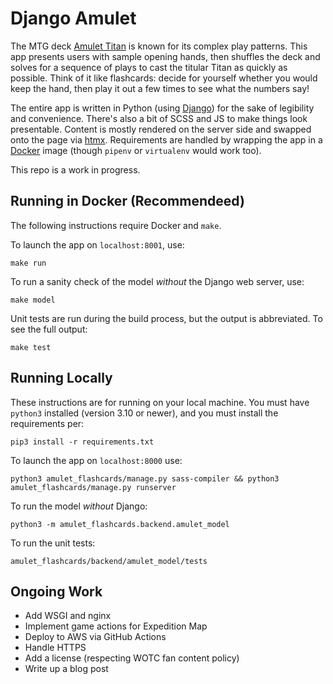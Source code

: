 # Django Amulet

The MTG deck [Amulet Titan][mtggoldfish] is known for its complex play patterns. 
This app presents users with sample opening hands, then shuffles the deck and solves for a sequence of plays to cast the titular Titan as quickly as possible. 
Think of it like flashcards: decide for yourself whether you would keep the hand, then play it out a few times to see what the numbers say!

The entire app is written in Python (using [Django][django]) for the sake of legibility and convenience.
There's also a bit of SCSS and JS to make things look presentable.
Content is mostly rendered on the server side and swapped onto the page via [htmx][htmx]. 
Requirements are handled by wrapping the app in a [Docker][docker] image (though `pipenv` or `virtualenv` would work too). 

This repo is a work in progress. 

## Running in Docker (Recommendeed)

The following instructions require Docker and `make`.

To launch the app on `localhost:8001`, use:
```
make run
```

To run a sanity check of the model *without* the Django web server, use:
```
make model
```

Unit tests are run during the build process, but the output is abbreviated. To see the full output:
```
make test
```

## Running Locally

These instructions are for running on your local machine. You must have `python3` installed (version 3.10 or newer), and you must install the requirements per:
```
pip3 install -r requirements.txt
```

To launch the app on `localhost:8000` use:
```
python3 amulet_flashcards/manage.py sass-compiler && python3 amulet_flashcards/manage.py runserver
```

To run the model *without* Django:
```
python3 -m amulet_flashcards.backend.amulet_model
```

To run the unit tests:
```
amulet_flashcards/backend/amulet_model/tests
```

## Ongoing Work

- Add WSGI and nginx
- Implement game actions for Expedition Map
- Deploy to AWS via GitHub Actions
- Handle HTTPS
- Add a license (respecting WOTC fan content policy)
- Write up a blog post

[docker]: https://www.docker.com/
[mtggoldfish]: https://www.mtggoldfish.com/archetype/amulet-titan
[django]: https://www.djangoproject.com/
[github]: https://github.com/charles-uno/django-amulet
[blog]: https://charles.uno/amulet-simulation
[htmx]: https://htpx.org
